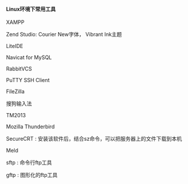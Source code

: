 #### Linux环境下常用工具

XAMPP

Zend Studio: Courier New字体， Vibrant Ink主题

LiteIDE

Navicat for MySQL

RabbitVCS

PuTTY SSH Client

FileZilla

搜狗输入法

TM2013

Mozilla Thunderbird

SecureCRT : 安装该软件后，结合sz命令，可以把服务器上的文件下载到本机

Meld

sftp : 命令行ftp工具

gftp : 图形化的ftp工具
